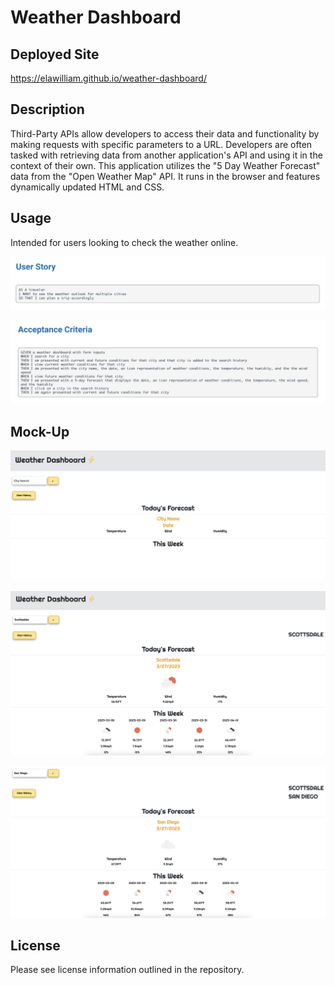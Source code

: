 # Weather Dashboard

## Deployed Site
https://elawilliam.github.io/weather-dashboard/

## Description
Third-Party APIs allow developers to access their data and functionality by making requests with specific parameters to a URL. Developers are often tasked with retrieving data from another application's API and using it in the context of their own. This application utilizes the "5 Day Weather Forecast" data from the "Open Weather Map" API. It runs in the browser and features dynamically updated HTML and CSS.

## Usage
Intended for users looking to check the weather online.

![Alt text](assets/images/userstory.png)

![Alt text](assets/images/acceptancecriteria.png)

## Mock-Up

![Alt text](assets/images/welcomescreen.png)

![Alt text](assets/images/citysearch.png)

![Alt text](assets/images/multiplecitysearch.png)


## License
Please see license information outlined in the repository.